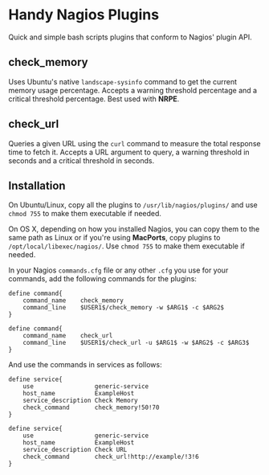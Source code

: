 # Handy Nagios Plugins
Quick and simple bash scripts plugins that conform to Nagios' plugin API.

## check_memory

Uses Ubuntu's native `landscape-sysinfo` command to get the current memory usage percentage. Accepts a warning threshold percentage and a critical threshold percentage. Best used with **NRPE**.

## check_url

Queries a given URL using the `curl` command to measure the total response time to fetch it. Accepts a URL argument to query, a warning threshold in seconds and a critical threshold in seconds.

## Installation

On Ubuntu/Linux, copy all the plugins to `/usr/lib/nagios/plugins/` and use `chmod 755` to make them executable if needed. 

On OS X, depending on how you installed Nagios, you can copy them to the same path as Linux or if you're using **MacPorts**, copy plugins to `/opt/local/libexec/nagios/`. Use `chmod 755` to make them executable if needed.

In your Nagios `commands.cfg` file or any other `.cfg` you use for your commands, add the following commands for the plugins:

	define command{
    	command_name    check_memory
    	command_line    $USER1$/check_memory -w $ARG1$ -c $ARG2$
    }

    define command{
    	command_name    check_url
    	command_line    $USER1$/check_url -u $ARG1$ -w $ARG2$ -c $ARG3$
    }

And use the commands in services as follows:

	define service{
		use                 generic-service
		host_name           ExampleHost
		service_description Check Memory
		check_command       check_memory!50!70
	}

	define service{
		use                 generic-service
		host_name           ExampleHost
		service_description Check URL
		check_command       check_url!http://example/!3!6
	}